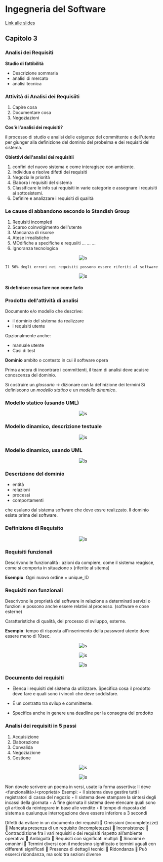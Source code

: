 # Ingegneria del Software

[Link alle slides](https://drive.google.com/drive/folders/1myDUt0Lrx2t3SLJG_yu-3i-9y-hdGbDl)

## Capitolo 3

### Analisi dei Requisiti

**Studio di fattibilità**

- Descrizione sommaria
- analisi di mercato
- analisi tecnica

### Attività di Analisi dei Requisiiti

1. Capire cosa
2. Documentare cosa
3. Negoziazioni

**Cos'è l'analisi dei requisiti?**

il processo di studio e analisi delle esigenze del committente e dell'utente per giunger alla definizione del dominio del probelma e dei requisiti del sistema.

**Obiettivi dell'analisi dei requisitii**

1. confini del nuovo sistema e come interagisce con ambiente.
2. Individua e risolve difetti dei requisiti
3. Negozia le priorità
4. Elabora i requisiti del sistema
5. Classificare le info sui requisiti in varie categorie e assegnare i requisiti ai sottosistemi.
6. Definire e analizzare i requisiti di qualità

### Le cause di abbandono secondo lo Standish Group

1. Requisiti incompleti
2. Scarso coinvolgimento dell'utente
3. Mancanza di risorse
4. Atese irrealistiche
5. MOdifiche a specifiche e requsiiti
   ...
   ...
   ...
6. Ignoranza tecnologica

<p align="center">
  <img src="./assets/Is-3-1.png" alt="is" />
</p>

`Il 56% degli errori nei requisiti possono essere riferiti al software`

<p align="center">
  <img src="./assets/Is-3-2.png" alt="is" />
</p>

#### Si definisce cosa fare non come farlo

### Prodotto dell'attività di analisi

Documento e/o modello che descrive:

- il dominio del sistema da realizzare
- i requisiti utente

Opzionalmente anche:

- manuale utente
- Casi di test

**Dominio**
ambito o contesto in cui il software opera

Prima ancora di incontrare i committenti, il team di analisi deve acuisre conoscenza del dominio.

Si costruire un _glossario_ -> dizionare con la definizione dei termini
Si definiscono un _modello statico_ e un _modello dinamico_.

### Modello statico (usando UML)

<p align="center">
  <img src="./assets/Is-3-3.png" alt="is" />
</p>

### Modello dinamico, descrizione testuale

<p align="center">
  <img src="./assets/Is-3-4.png" alt="is" />
</p>

### Modello dinamico, usando UML

<p align="center">
  <img src="./assets/Is-3-5.png" alt="is" />
</p>

### Descrizione del dominio

- entità
- relazioni
- processi
- comportamenti

che esulano dal sistema software che deve essre realizzato.
Il dominio esiste prima del software.

### Definizione di Requisito

<p align="center">
  <img src="./assets/Is-3-6.png" alt="is" />
</p>

### Requisiti funzionali

Descrivono le funzionalità : azioni da compiere, come il sistema reagisce, come si comporta in situazione x (riferite al sitema)

**Esempio**: Ogni nuovo ordine = unique_ID

### Requisiti non funzionali

Descrivono le proprietà del software in relazione a determinati servizi o funzioni e possono anche essere relativi al processo. (software e cose esterne)

Caratteristiche di qualità, del processo di sviluppo, esterne.

**Esempio**: tempo di risposta all'inserimento della password utente deve essere meno di 10sec.

<p align="center">
  <img src="./assets/Is-3-7.png" alt="is" />
</p>

<p align="center">
  <img src="./assets/Is-3-8.png" alt="is" />
</p>

<p align="center">
  <img src="./assets/Is-3-9.png" alt="is" />
</p>

### Documento dei requisiti

- Elenca i requisiti del sistema da utilizzare.
  Specifica cosa il prodotto deve fare e quali sono i vincoli che deve soddisfare.

- É un contratto tra svilup e committente.
- Specifica anche in genere una deadline per la consegna del prodotto

### Analisi dei requisiti in 5 passi

1. Acquisizione
2. Elaborazione
3. Convalida
4. Negoziazione
5. Gestione

<p align="center">
  <img src="./assets/Is-3-10.png" alt="is" />
</p>

<p align="center">
  <img src="./assets/Is-3-11.png" alt="is" />
</p>

Non dovete scrivere un poema in versi, usate la
forma assertiva:
Il <sistema> deve <funzionalità>/<proprietà>
Esempi:
◦ Il sistema deve gestire tutti i registratori di cassa del negozio
◦ Il sistema deve stampare la sintesi degli incassi della giornata
◦ A fine giornata il sistema deve elencare quali sono gli articoli da
reintegrare in base alle vendite
◦ Il tempo di risposta del sistema a qualunque interrogazione deve
essere inferiore a 3 secondi

Difetti da evitare in un documento dei requisiti
 Omissioni (incompletezze)
 Mancata presenza di un requisito (incompletezza)
 Inconsistenze
 Contraddizione fra i vari requisiti o dei requisiti rispetto all’ambiente
operativo
 Ambiguità
 Requisiti con significati multipli
 Sinonimi e omonimi
 Termini diversi con il medesimo significato e termini uguali con
differenti significati
 Presenza di dettagli tecnici
 Ridondanza
 Può esserci ridondanza, ma solo tra sezioni diverse
